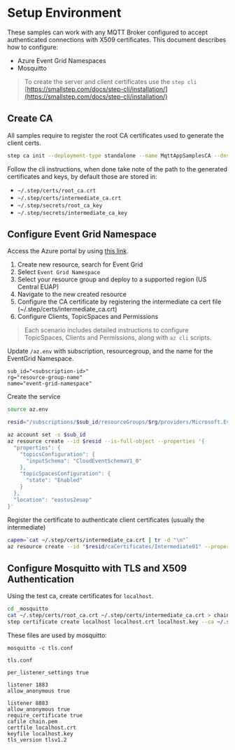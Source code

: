 # Setup Environment

These samples can work with any MQTT Broker configured to accept authenticated connections with X509 certificates. This document describes how to configure:

- Azure Event Grid Namespaces
- Mosquitto

> To create the server and client certificates use the `step cli` [https://smallstep.com/docs/step-cli/installation/](https://smallstep.com/docs/step-cli/installation/)

## Create CA

All samples require to register the root CA certificates used to generate the client certs.

```bash
step ca init --deployment-type standalone --name MqttAppSamplesCA --dns localhost --address 127.0.0.1:443 --provisioner MqttAppSamplesCAProvisioner
```

Follow the cli instructions, when done take note of the path to the generated certificates and keys, by default those are stored in:

- `~/.step/certs/root_ca.crt`
- `~/.step/certs/intermediate_ca.crt`
- `~/.step/secrets/root_ca_key`
- `~/.step/secrets/intermediate_ca_key`

## Configure Event Grid Namespace

Access the Azure portal by using [this link](https://portal.azure.com/?microsoft_azure_marketplace_ItemHideKey=PubSubNamespace&microsoft_azure_eventgrid_assettypeoptions={"PubSubNamespace":{"options":""}}).

1. Create new resource, search for Event Grid
2. Select `Event Grid Namespace`
3. Select your resource group and deploy to a supported region (US Central EUAP)
4. Navigate to the new created resource
5. Configure the CA certificate by registering the intermediate ca cert file (~/.step/certs/intermediate_ca.crt)
6. Configure Clients, TopicSpaces and Permissions

> Each scenario includes detailed instructions to configure TopicSpaces, Clients and Permissions, along with `az cli` scripts.

Update `/az.env` with subscription, resourcegroup, and the name for the EventGrid Namespace.

```text
sub_id="<subscription-id>"
rg="resource-group-name"
name="event-grid-namespace"
```

Create the service

```bash
source az.env

resid="/subscriptions/$sub_id/resourceGroups/$rg/providers/Microsoft.EventGrid/namespaces/$name"

az account set -s $sub_id
az resource create --id $resid --is-full-object --properties '{
  "properties": {
    "topicsConfiguration": {
      "inputSchema": "CloudEventSchemaV1_0"
    },
    "topicSpacesConfiguration": {
      "state": "Enabled"
    }
  },
  "location": "eastus2euap"
}'
```

Register the certificate to authenticate client certificates (usually the intermediate)

```bash
capem=`cat ~/.step/certs/intermediate_ca.crt | tr -d "\n"`
az resource create --id "$resid/caCertificates/Intermediate01" --properties "{\"encodedCertificate\" : \"$capem\"}"
```


## Configure Mosquitto with TLS and X509 Authentication

Using the test ca, create certificates for `localhost`. 

```bash
cd _mosquitto
cat ~/.step/certs/root_ca.crt ~/.step/certs/intermediate_ca.crt > chain.pem
step certificate create localhost localhost.crt localhost.key --ca ~/.step/certs/intermediate_ca.crt --ca-key ~/.step/secrets/intermediate_ca_key --no-password --insecure --not-after 2400h
```

These files are used by mosquitto:

```
mosquitto -c tls.conf
```

`tls.conf`

```text
per_listener_settings true

listener 1883
allow_anonymous true

listener 8883
allow_anonymous true
require_certificate true
cafile chain.pem
certfile localhost.crt
keyfile localhost.key
tls_version tlsv1.2
```
